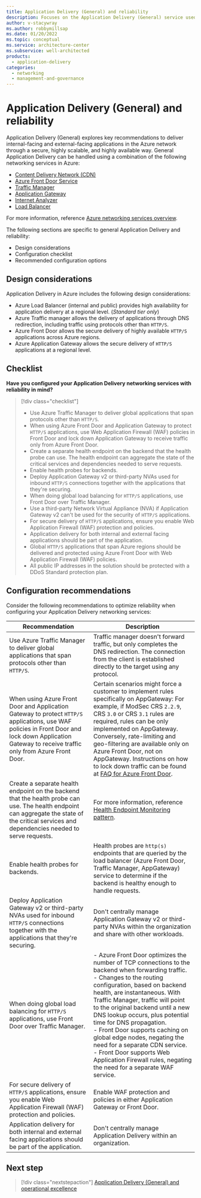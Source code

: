 ```yaml
---
title: Application Delivery (General) and reliability
description: Focuses on the Application Delivery (General) service used in the Networking solution to provide best-practice, configuration recommendations, and design considerations related to Reliability.
author: v-stacywray
ms.author: robbymillsap
ms.date: 01/20/2022
ms.topic: conceptual
ms.service: architecture-center
ms.subservice: well-architected
products:
  - application-delivery
categories:
  - networking
  - management-and-governance
---
```


# Application Delivery (General) and reliability

Application Delivery (General) explores key recommendations to deliver internal-facing and external-facing applications in the Azure network through a secure, highly scalable, and highly available way. General Application Delivery can be handled using a combination of the following networking services in Azure:

- [Content Delivery Network (CDN)](/azure/cdn/cdn-overview)
- [Azure Front Door Service](/azure/frontdoor/front-door-overview)
- [Traffic Manager](/azure/traffic-manager/traffic-manager-overview)
- [Application Gateway](/azure/application-gateway/overview)
- [Internet Analyzer](/azure/internet-analyzer/internet-analyzer-overview)
- [Load Balancer](/azure/load-balancer/load-balancer-overview)

For more information, reference [Azure networking services overview](/azure/networking/fundamentals/networking-overview#deliver).

The following sections are specific to general Application Delivery and reliability:

- Design considerations
- Configuration checklist
- Recommended configuration options

## Design considerations

Application Delivery in Azure includes the following design considerations:

- Azure Load Balancer (internal and public) provides high availability for application delivery at a regional level. (*Standard tier only*)
- Azure Traffic manager allows the delivery of applications through DNS redirection, including traffic using protocols other than `HTTP/S`.
- Azure Front Door allows the secure delivery of highly available `HTTP/S` applications across Azure regions.
- Azure Application Gateway allows the secure delivery of `HTTP/S` applications at a regional level.

## Checklist

**Have you configured your Application Delivery networking services with reliability in mind?**

> [!div class="checklist"]
> - Use Azure Traffic Manager to deliver global applications that span protocols other than `HTTP/S`.
> - When using Azure Front Door and Application Gateway to protect `HTTP/S` applications, use Web Application Firewall (WAF) policies in Front Door and lock down Application Gateway to receive traffic only from Azure Front Door.
> - Create a separate health endpoint on the backend that the health probe can use. The health endpoint can aggregate the state of the critical services and dependencies needed to serve requests.
> - Enable health probes for backends.
> - Deploy Application Gateway v2 or third-party NVAs used for inbound `HTTP/S` connections together with the applications that they're securing.
> - When doing global load balancing for `HTTP/S` applications, use Front Door over Traffic Manager.
> - Use a third-party Network Virtual Appliance (NVA) if Application Gateway v2 can't be used for the security of `HTTP/S` applications.
> - For secure delivery of `HTTP/S` applications, ensure you enable Web Application Firewall (WAF) protection and policies.
> - Application delivery for both internal and external facing applications should be part of the application.
> - Global `HTTP/S` applications that span Azure regions should be delivered and protected using Azure Front Door with Web Application Firewall (WAF) policies.
> - All public IP addresses in the solution should be protected with a DDoS Standard protection plan.

## Configuration recommendations

Consider the following recommendations to optimize reliability when configuring your Application Delivery networking services:

|Recommendation|Description|
|--------------|-----------|
|Use Azure Traffic Manager to deliver global applications that span protocols other than `HTTP/S`.|Traffic manager doesn't forward traffic, but only completes the DNS redirection. The connection from the client is established directly to the target using any protocol.|
|When using Azure Front Door and Application Gateway to protect `HTTP/S` applications, use WAF policies in Front Door and lock down Application Gateway to receive traffic only from Azure Front Door.|Certain scenarios might force a customer to implement rules specifically on AppGateway: For example, if ModSec CRS `2.2.9`, CRS `3.0` or CRS `3.1` rules are required, rules can be only implemented on AppGateway. Conversely, rate-limiting and geo-filtering are available only on Azure Front Door, not on AppGateway. Instructions on how to lock down traffic can be found at [FAQ for Azure Front Door](/azure/frontdoor/front-door-faq#how-do-i-lock-down-the-access-to-my-backend-to-only-azure-front-door).|
|Create a separate health endpoint on the backend that the health probe can use. The health endpoint can aggregate the state of the critical services and dependencies needed to serve requests.|For more information, reference [Health Endpoint Monitoring pattern](/azure/architecture/patterns/health-endpoint-monitoring).|
|Enable health probes for backends.|Health probes are `http(s)` endpoints that are queried by the load balancer (Azure Front Door, Traffic Manager, AppGateway) service to determine if the backend is healthy enough to handle requests.|
|Deploy Application Gateway v2 or third-party NVAs used for inbound `HTTP/S` connections together with the applications that they're securing.|Don't centrally manage Application Gateway v2 or third-party NVAs within the organization and share with other workloads.|
|When doing global load balancing for `HTTP/S` applications, use Front Door over Traffic Manager.|- Azure Front Door optimizes the number of TCP connections to the backend when forwarding traffic.<br>- Changes to the routing configuration, based on backend health, are instantaneous. With Traffic Manager, traffic will point to the original backend until a new DNS lookup occurs, plus potential time for DNS propagation.<br>- Front Door supports caching on global edge nodes, negating the need for a separate CDN service.<br>- Front Door supports Web Application Firewall rules, negating the need for a separate WAF service.|
|For secure delivery of `HTTP/S` applications, ensure you enable Web Application Firewall (WAF) protection and policies.|Enable WAF protection and policies in either Application Gateway or Front Door.|
|Application delivery for both internal and external facing applications should be part of the application.|Don't centrally manage Application Delivery within an organization.|

## Next step

> [!div class="nextstepaction"]
> [Application Delivery (General) and operational excellence](operational-excellence.md)
